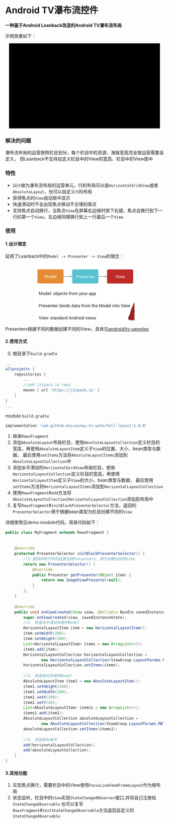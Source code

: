 # Android TV瀑布流控件
**一种基于Android Leanback改造的Android TV瀑布流布局** 

示例效果如下：
<div align=center>
<img src="demo.gif" width = "480" height = "270" alt="演示" /> 
</div>  

### 解决的问题
瀑布流布局的运营按照栏目划分，每个栏目中的资源、海报宽高完全按运营需要自定义，
但Leanback不支持自定义栏目中的View的宽高、栏目中的View居中
### 特性  

- 以`行`做为瀑布流布局的运营单元，行的布局可以是`HorizontalGridView`或者`AbsoluteLayout`，也可以自定义`行`的布局
- 获得焦点的`View`自动居中显示
- 快速滑动时不会出现焦点移动不合理的情况
- 支持焦点自动换行，当焦点`View`在屏幕右边缘时按下右键，焦点会换行到下一行的第一个`View`，左边缘同理换行到上一行最后一个`View` 

### 使用
#### 1.设计理念
延用了Leanback中的`Model -> Presenter -> View`的理念：  
  
<div align=center>
<img src="mpv.png" width = "318" height = "180" alt="演示" /> 
</div>  

Presenters根据不同的数据创建不同的View，具体见[android/tv-samples](https://github.com/android/tv-samples)  

#### 2.使用方式
0. 根目录下`build.gradle`
```gradle
...
allprojects {
    repositories {
        ...
        //add jitpack.io repo
        maven { url 'https://jitpack.io' }
    }
}
...
```
module `build.gradle`
```gradle
implementation 'com.github.msisuzney:tv-waterfall-layout:1.0.0'
```
1. 继承`RowsFragment`
2. 添加`AbsoluteLayout`布局栏目，使用`AbsoluteLayoutCollection`定义栏目的宽高，再使用`AbsoluteLayoutItem`定义子`View`的位置、大小、bean类型与数据，
最后使用`setItems`方法将`AbsoluteLayoutItems`添加到`AbsoluteLayoutCollection`中
3. 添加水平滑动的`HorizontalGirdView`布局栏目，使用`HorizontalLayoutCollection`定义栏目的宽高，再使用`HorizontalLayoutItem`定义子`View`的大小、bean类型与数据，
最后使用`setItems`方法将`HorizontalLayoutItems`添加到`HorizontalLayoutCollection`
4. 使用`RowsFragment`#`add`方法将`AbsoluteLayoutCollection`/`HorizontalLayoutCollection`添加到布局中
5. 复写`RowsFragment`#`initBlockPresenterSelector`方法，返回的`PresenterSelector`用于根据bean类型为栏目创建不同的`View`

详细使用见demo module代码，简易代码如下：
```java
public class MyFragment extends RowsFragment {


    @Override
    protected PresenterSelector initBlockPresenterSelector() {
        //1.提供所有行中的运营位的Presenters，用于创建对应的View
        return new PresenterSelector() {
            @Override
            public Presenter getPresenter(Object item) {
                return new ImageViewPresenter(null);
            }
        };
    }

    @Override
    public void onViewCreated(View view, @Nullable Bundle savedInstanceState) {
        super.onViewCreated(view, savedInstanceState);
        //2. 构造水平滑动布局的Model
        HorizontalLayoutItem item = new HorizontalLayoutItem();
        item.setWidth(200);
        item.setHeight(200);
        List<HorizontalLayoutItem> items = new ArrayList<>();
        items.add(item);
        HorizontalLayoutCollection horizontalLayoutCollection =
                new HorizontalLayoutCollection(ViewGroup.LayoutParams.MATCH_PARENT, 200);
        horizontalLayoutCollection.setItems(items);

        //3. 构造绝对布局的Model
        AbsoluteLayoutItem item1 = new AbsoluteLayoutItem();
        item1.setHeight(200);
        item1.setWidth(200);
        item1.setX(200);
        item1.setY(10);
        List<AbsoluteLayoutItem> items1 = new ArrayList<>();
        items1.add(item1);
        AbsoluteLayoutCollection absoluteLayoutCollection =
                new AbsoluteLayoutCollection(ViewGroup.LayoutParams.MATCH_PARENT, 400);
        absoluteLayoutCollection.setItems(items1);
        
        //4. 添加到布局中
        add(horizontalLayoutCollection);
        add(absoluteLayoutCollection);
    }
}


```
#### 3.其他功能
1. 实现焦点换行，需要栏目中的View使用`FocusLineFeedFrameLayout`作为根布局
2. 状态监听，栏目中的`View`实现`StateChangedObserver`接口,并将自己注册给`StateChangeObservable`
也可以复写`RowsFragment`#`initStateChangeObservable`方法返回自定义的`StateChangeObservable`